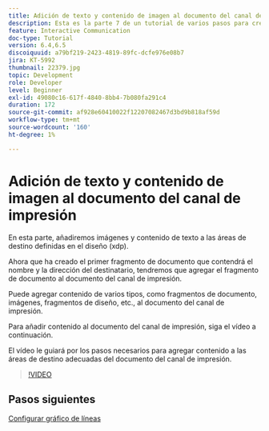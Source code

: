 ```yaml
---
title: Adición de texto y contenido de imagen al documento del canal de impresión
description: Esta es la parte 7 de un tutorial de varios pasos para crear su primer documento de comunicaciones interactivas. En esta parte, añadiremos imágenes y contenido de texto a las áreas de destino definidas en el diseño (xdp).
feature: Interactive Communication
doc-type: Tutorial
version: 6.4,6.5
discoiquuid: a79bf219-2423-4819-89fc-dcfe976e08b7
jira: KT-5992
thumbnail: 22379.jpg
topic: Development
role: Developer
level: Beginner
exl-id: 49080c16-617f-4840-8bb4-7b080fa291c4
duration: 172
source-git-commit: af928e60410022f12207082467d3bd9b818af59d
workflow-type: tm+mt
source-wordcount: '160'
ht-degree: 1%

---
```


# Adición de texto y contenido de imagen al documento del canal de impresión

En esta parte, añadiremos imágenes y contenido de texto a las áreas de destino definidas en el diseño (xdp).

Ahora que ha creado el primer fragmento de documento que contendrá el nombre y la dirección del destinatario, tendremos que agregar el fragmento de documento al documento del canal de impresión.

Puede agregar contenido de varios tipos, como fragmentos de documento, imágenes, fragmentos de diseño, etc., al documento del canal de impresión.

Para añadir contenido al documento del canal de impresión, siga el vídeo a continuación.

El vídeo le guiará por los pasos necesarios para agregar contenido a las áreas de destino adecuadas del documento del canal de impresión.

>[!VIDEO](https://video.tv.adobe.com/v/22379?quality=12&learn=on)

## Pasos siguientes

[Configurar gráfico de líneas](./configuring-line-chart.md)
